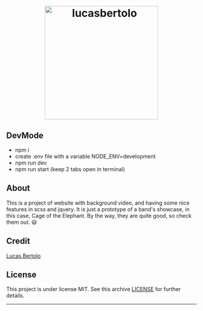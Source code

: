 <h1 align="center">
  <br>
  <a href="https://lucasbertolo.github.io/"><img src="https://ik.imagekit.io/2agnc6wu5cbty/lucasbertolo/logo_BD1MfkTiJ.png" alt="lucasbertolo" width="300"></a>
</h1>

## DevMode

- npm i
- create .env file with a variable NODE_ENV=development
- npm run dev 
- npm run start (keep 2 tabs open in terminal)

## About

This is a project of website with background video, and having some nice features in scss and jquery. It is just a prototype of a band's showcase, in this case, Cage of the Elephant. By the way, they are quite good, so check them out. 😃

## Credit

[Lucas Bertolo](https://www.linkedin.com/in/lucasbertolo2/)

## License

This project is under license MIT. See this archive [LICENSE](LICENSE.md) for further details.

---
